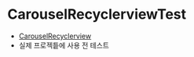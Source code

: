 # CarouselRecyclerviewTest
- [CarouselRecyclerview](https://github.com/sparrow007/CarouselRecyclerview)
- 실제 프로젝틑에 사용 전 테스트
